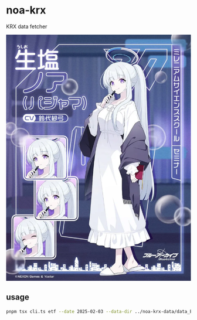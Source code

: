 # noa-krx

KRX data fetcher

![kotama](./docs/image.webp)

## usage

```bash
pnpm tsx cli.ts etf --date 2025-02-03 --data-dir ../noa-krx-data/data_ETF
```
